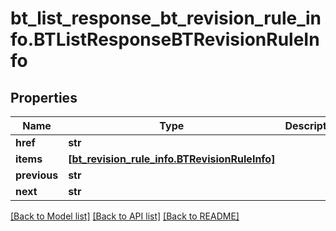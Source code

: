 # bt_list_response_bt_revision_rule_info.BTListResponseBTRevisionRuleInfo

## Properties
Name | Type | Description | Notes
------------ | ------------- | ------------- | -------------
**href** | **str** |  | [optional] 
**items** | [**[bt_revision_rule_info.BTRevisionRuleInfo]**](BTRevisionRuleInfo.md) |  | [optional] 
**previous** | **str** |  | [optional] 
**next** | **str** |  | [optional] 

[[Back to Model list]](../README.md#documentation-for-models) [[Back to API list]](../README.md#documentation-for-api-endpoints) [[Back to README]](../README.md)



